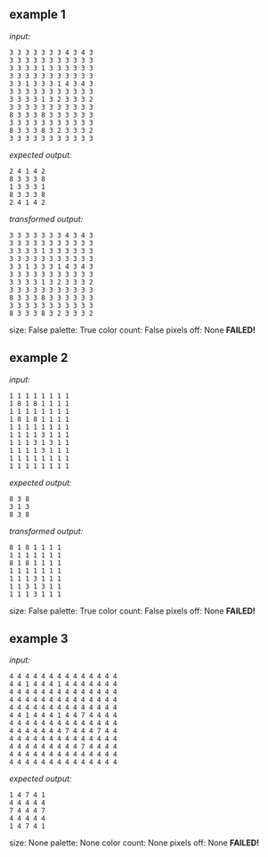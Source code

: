 
## example 1
*input:*
```
3 3 3 3 3 3 3 4 3 4 3
3 3 3 3 3 3 3 3 3 3 3
3 3 3 3 1 3 3 3 3 3 3
3 3 3 3 3 3 3 3 3 3 3
3 3 1 3 3 3 1 4 3 4 3
3 3 3 3 3 3 3 3 3 3 3
3 3 3 3 1 3 2 3 3 3 2
3 3 3 3 3 3 3 3 3 3 3
8 3 3 3 8 3 3 3 3 3 3
3 3 3 3 3 3 3 3 3 3 3
8 3 3 3 8 3 2 3 3 3 2
3 3 3 3 3 3 3 3 3 3 3
```
*expected output:*
```
2 4 1 4 2
8 3 3 3 8
1 3 3 3 1
8 3 3 3 8
2 4 1 4 2
```
*transformed output:*
```
3 3 3 3 3 3 3 4 3 4 3
3 3 3 3 3 3 3 3 3 3 3
3 3 3 3 1 3 3 3 3 3 3
3 3 3 3 3 3 3 3 3 3 3
3 3 1 3 3 3 1 4 3 4 3
3 3 3 3 3 3 3 3 3 3 3
3 3 3 3 1 3 2 3 3 3 2
3 3 3 3 3 3 3 3 3 3 3
8 3 3 3 8 3 3 3 3 3 3
3 3 3 3 3 3 3 3 3 3 3
8 3 3 3 8 3 2 3 3 3 2
```
size: False
palette: True
color count: False
pixels off: None
**FAILED!**

## example 2
*input:*
```
1 1 1 1 1 1 1 1
1 8 1 8 1 1 1 1
1 1 1 1 1 1 1 1
1 8 1 8 1 1 1 1
1 1 1 1 1 1 1 1
1 1 1 1 3 1 1 1
1 1 1 3 1 3 1 1
1 1 1 1 3 1 1 1
1 1 1 1 1 1 1 1
1 1 1 1 1 1 1 1
```
*expected output:*
```
8 3 8
3 1 3
8 3 8
```
*transformed output:*
```
8 1 8 1 1 1 1
1 1 1 1 1 1 1
8 1 8 1 1 1 1
1 1 1 1 1 1 1
1 1 1 3 1 1 1
1 1 3 1 3 1 1
1 1 1 3 1 1 1
```
size: False
palette: True
color count: False
pixels off: None
**FAILED!**

## example 3
*input:*
```
4 4 4 4 4 4 4 4 4 4 4 4 4 4
4 4 1 4 4 4 1 4 4 4 4 4 4 4
4 4 4 4 4 4 4 4 4 4 4 4 4 4
4 4 4 4 4 4 4 4 4 4 4 4 4 4
4 4 4 4 4 4 4 4 4 4 4 4 4 4
4 4 1 4 4 4 1 4 4 7 4 4 4 4
4 4 4 4 4 4 4 4 4 4 4 4 4 4
4 4 4 4 4 4 4 7 4 4 4 7 4 4
4 4 4 4 4 4 4 4 4 4 4 4 4 4
4 4 4 4 4 4 4 4 4 7 4 4 4 4
4 4 4 4 4 4 4 4 4 4 4 4 4 4
4 4 4 4 4 4 4 4 4 4 4 4 4 4
```
*expected output:*
```
1 4 7 4 1
4 4 4 4 4
7 4 4 4 7
4 4 4 4 4
1 4 7 4 1
```
size: None
palette: None
color count: None
pixels off: None
**FAILED!**
